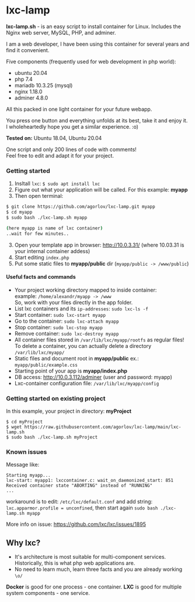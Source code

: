 # lxc-lamp

**lxc-lamp.sh** - is an easy script to install container for Linux. Includes the Nginx web server, MySQL, PHP, and adminer.

I am a web developer, I have been using this container for several years and find it convenient.

Five components (frequently used for web development in php world):

- ubuntu 20.04 
- php 7.4
- mariadb 10.3.25 (mysql)
- nginx 1.18.0
- adminer 4.8.0 

All this packed in one light container for your future webapp.

You press one button and everything unfolds at its best, take it and enjoy it.\
I wholeheartedly hope you get a similar experience. :o)


**Tested on:** Ubuntu 18.04, Ubuntu 20.04

One script and only 200 lines of code with comments!\
Feel free to edit and adapt it for your project.


### Getting started

1. Insltall ``lxc``: ``$ sudo apt install lxc``
2. Figure out what your application will be called. For this example: **myapp**
3. Then open terminal:
 ```bash
 $ git clone https://github.com/agorlov/lxc-lamp.git myapp
 $ cd myapp
 $ sudo bash ./lxc-lamp.sh myapp
 
 (here myapp is name of lxc container)
 ..wait for few minutes..
 ```
3. Open your template app in browser: http://10.0.3.31/ (where 10.03.31 is your internal container addess)
4. Start editing ``index.php`` 
5. Put some static files to **myapp/public** dir (``myapp/public -> /www/public``)


#### Useful facts and commands

- Your project working directory mapped to inside container:\
  example: ``/home/alexandr/myapp -> /www``\
  So, work with your files directly in the app folder.
- List lxc containers and its ``ip-addresses``: ``sudo lxc-ls -f``
- Start container: ``sudo lxc-start myapp``
- Go to the container: ``sudo lxc-attach myapp``
- Stop container: ``sudo lxc-stop myapp``
- Remove container: ``sudo lxc-destroy myapp``
- All container files stored in ``/var/lib/lxc/myapp/rootfs`` as regular files!
  To delete a container, you can actually delete a directory ``/var/lib/lxc/myapp/``
- Static files and document root in **myapp/public** ex.: ``myapp/public/example.css``
- Starting point of your app is **myapp/index.php**
- DB access: http://10.0.3.112/adminer (user and password: myapp)
- Lxc-container configuration file: ``/var/lib/lxc/myapp/config``

### Getting started on existing project

In this example, your project in directory: **myProject**

```
$ cd myProject
$ wget https://raw.githubusercontent.com/agorlov/lxc-lamp/main/lxc-lamp.sh
$ sudo bash ./lxc-lamp.sh myProject
```
### Known issues

Message like:
```
Starting myapp...
lxc-start: myapp1: lxccontainer.c: wait_on_daemonized_start: 851 Received container state "ABORTING" instead of "RUNNING"
...
```
workaround is to edit: ``/etc/lxc/default.conf`` and add string: ``lxc.apparmor.profile = unconfined``, 
then start again ``sudo bash ./lxc-lamp.sh myapp``

More info on issue: https://github.com/lxc/lxc/issues/1895




## Why lxc?

- It's architecture is most suitable for multi-component services.
  Historically, this is what php web applications are.
- No need to learn much, learn three facts and you are already working ``\o/``

**Docker** is good for one process - one container.
**LXC** is good for multiple system components - one service.


